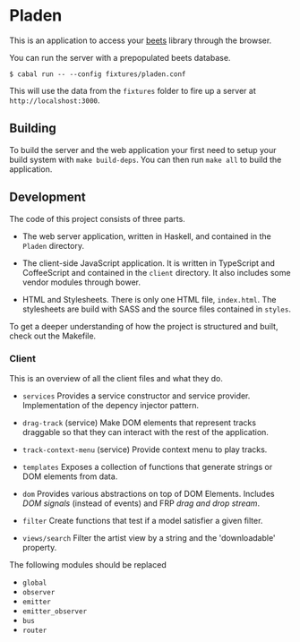 Pladen
======

This is an application to access your [beets][] library through the
browser.

You can run the server with a prepopulated beets database.

```
$ cabal run -- --config fixtures/pladen.conf
```

This will use the data from the `fixtures` folder to fire up a server
at `http://localshost:3000`.


Building
--------

To build the server and the web application your first need to setup
your build system with `make build-deps`. You can then run `make all`
to build the application.


Development
-----------

The code of this project consists of three parts.

* The web server application, written in Haskell, and contained in the
  `Pladen` directory.

* The client-side JavaScript application. It is written in TypeScript
  and CoffeeScript and contained in the `client` directory. It also
  includes some vendor modules through bower.

* HTML and Stylesheets. There is only one HTML file, `index.html`. The
  stylesheets are build with SASS and the source files contained in
  `styles`.

To get a deeper understanding of how the project is structured and
built, check out the Makefile.


### Client

This is an overview of all the client files and what they do.

* `services` Provides a service constructor and service provider.
  Implementation of the depency injector pattern.

* `drag-track` (service) Make DOM elements that represent tracks
  draggable so that they can interact with the rest of the application.

* `track-context-menu` (service) Provide context menu to play tracks.

* `templates` Exposes a collection of functions that generate strings
  or DOM elements from data.

* `dom` Provides various abstractions on top of DOM Elements. Includes
  *DOM signals* (instead of events) and FRP *drag and drop stream*.

* `filter` Create functions that test if a model satisfier a given
  filter.

* `views/search` Filter the artist view by a string and the
  'downloadable' property.

The following modules should be replaced

* `global`
* `observer`
* `emitter`
* `emitter_observer`
* `bus`
* `router`


[beets]: https://github.com/sampsyo/beets
